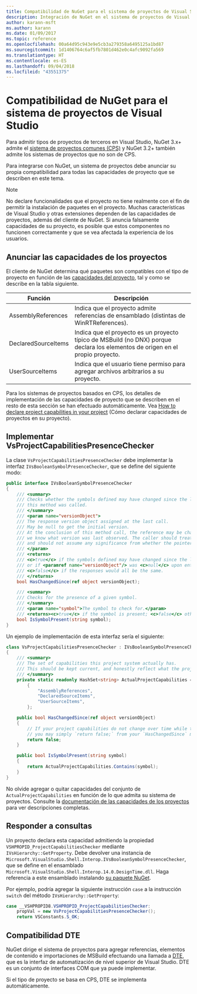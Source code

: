 ```yaml
---
title: Compatibilidad de NuGet para el sistema de proyectos de Visual Studio
description: Integración de NuGet en el sistema de proyectos de Visual Studio para tipos de proyectos de terceros.
author: karann-msft
ms.author: karann
ms.date: 01/09/2017
ms.topic: reference
ms.openlocfilehash: 00a64d95c943e9e5cb3a279358a6495125a1bd87
ms.sourcegitcommit: 1d1406764c6af5fb7801d462e0c4afc9092fa569
ms.translationtype: HT
ms.contentlocale: es-ES
ms.lasthandoff: 09/04/2018
ms.locfileid: "43551375"
---
```

# <a name="nuget-support-for-the-visual-studio-project-system"></a>Compatibilidad de NuGet para el sistema de proyectos de Visual Studio

Para admitir tipos de proyectos de terceros en Visual Studio, NuGet 3.x+ admite el [sistema de proyectos comunes (CPS)](https://github.com/Microsoft/VSProjectSystem/blob/master/doc/overview/intro.md) y NuGet 3.2+ también admite los sistemas de proyectos que no son de CPS.

Para integrarse con NuGet, un sistema de proyectos debe anunciar su propia compatibilidad para todas las capacidades de proyecto que se describen en este tema.

> [!Note]
> No declare funcionalidades que el proyecto no tiene realmente con el fin de permitir la instalación de paquetes en el proyecto. Muchas características de Visual Studio y otras extensiones dependen de las capacidades de proyectos, además del cliente de NuGet. Si anuncia falsamente capacidades de su proyecto, es posible que estos componentes no funcionen correctamente y que se vea afectada la experiencia de los usuarios.

## <a name="advertise-project-capabilities"></a>Anunciar las capacidades de los proyectos

El cliente de NuGet determina qué paquetes son compatibles con el tipo de proyecto en función de las [capacidades del proyecto](https://github.com/Microsoft/VSProjectSystem/blob/master/doc/overview/about_project_capabilities.md), tal y como se describe en la tabla siguiente.

| Función | Descripción |
| --- | --- |
| AssemblyReferences | Indica que el proyecto admite referencias de ensamblado (distintas de WinRTReferences). |
| DeclaredSourceItems | Indica que el proyecto es un proyecto típico de MSBuild (no DNX) porque declara los elementos de origen en el propio proyecto. |
| UserSourceItems|Indica que el usuario tiene permiso para agregar archivos arbitrarios a su proyecto. |

Para los sistemas de proyectos basados en CPS, los detalles de implementación de las capacidades de proyecto que se describen en el resto de esta sección se han efectuado automáticamente. Vea [How to declare project capabilities in your project](https://github.com/Microsoft/VSProjectSystem/blob/master/doc/overview/about_project_capabilities.md#how-to-declare-project-capabilities-in-your-project) (Cómo declarar capacidades de proyectos en su proyecto).

## <a name="implementing-vsprojectcapabilitiespresencechecker"></a>Implementar VsProjectCapabilitiesPresenceChecker

La clase `VsProjectCapabilitiesPresenceChecker` debe implementar la interfaz `IVsBooleanSymbolPresenceChecker`, que se define del siguiente modo:

```cs
public interface IVsBooleanSymbolPresenceChecker
{
    /// <summary>
    /// Checks whether the symbols defined may have changed since the last time
    /// this method was called.
    /// </summary>
    /// <param name="versionObject">
    /// The response version object assigned at the last call.
    /// May be null to get the initial version.
    /// At the conclusion of this method call, the reference may be changed so that on a subsequent call
    /// we know what version was last observed. The caller should treat this value as an opaque object,
    /// and should not assume any significance from whether the pointer changed or not.
    /// </param>
    /// <returns>
    /// <c>true</c> if the symbols defined may have changed since the last call to this method
    /// or if <paramref name="versionObject"/> was <c>null</c> upon entering this method.
    /// <c>false</c> if the responses would all be the same.
    /// </returns>
    bool HasChangedSince(ref object versionObject);

    /// <summary>
    /// Checks for the presence of a given symbol.
    /// </summary>
    /// <param name="symbol">The symbol to check for.</param>
    /// <returns><c>true</c> if the symbol is present; <c>false</c> otherwise.</returns>
    bool IsSymbolPresent(string symbol);
}
```

Un ejemplo de implementación de esta interfaz sería el siguiente:

```cs
class VsProjectCapabilitiesPresenceChecker : IVsBooleanSymbolPresenceChecker
{
    /// <summary>
    /// The set of capabilities this project system actually has.
    /// This should be kept current, and honestly reflect what the project can do.
    /// </summary>
    private static readonly HashSet<string> ActualProjectCapabilities = new HashSet<string>(StringComparer.OrdinalIgnoreCase)
        {
            "AssemblyReferences",
            "DeclaredSourceItems",
            "UserSourceItems",
        };

    public bool HasChangedSince(ref object versionObject)
    {
        // If your project capabilities do not change over time while the project is open,
        // you may simply `return false;` from your `HasChangedSince` method.
        return false;
    }

    public bool IsSymbolPresent(string symbol)
    {
        return ActualProjectCapabilities.Contains(symbol);
    }
}
```

No olvide agregar o quitar capacidades del conjunto de `ActualProjectCapabilities` en función de lo que admita su sistema de proyectos. Consulte la [documentación de las capacidades de los proyectos](https://github.com/Microsoft/VSProjectSystem/blob/master/doc/overview/project_capabilities.md) para ver descripciones completas.

## <a name="responding-to-queries"></a>Responder a consultas

Un proyecto declara esta capacidad admitiendo la propiedad `VSHPROPID_ProjectCapabilitiesChecker` mediante `IVsHierarchy::GetProperty`. Debe devolver una instancia de `Microsoft.VisualStudio.Shell.Interop.IVsBooleanSymbolPresenceChecker`, que se define en el ensamblado `Microsoft.VisualStudio.Shell.Interop.14.0.DesignTime.dll`. Haga referencia a este ensamblado instalando [su paquete NuGet](https://www.nuget.org/packages/Microsoft.VisualStudio.Shell.Interop.14.0.DesignTime).

Por ejemplo, podría agregar la siguiente instrucción `case` a la instrucción `switch` del método `IVsHierarchy::GetProperty`:

```cs
case __VSHPROPID8.VSHPROPID_ProjectCapabilitiesChecker:
    propVal = new VsProjectCapabilitiesPresenceChecker();
    return VSConstants.S_OK;
```

## <a name="dte-support"></a>Compatibilidad DTE

NuGet dirige el sistema de proyectos para agregar referencias, elementos de contenido e importaciones de MSBuild efectuando una llamada a [DTE](/dotnet/api/envdte.dte?view=visualstudiosdk-2017), que es la interfaz de automatización de nivel superior de Visual Studio. DTE es un conjunto de interfaces COM que ya puede implementar.

Si el tipo de proyecto se basa en CPS, DTE se implementa automáticamente.
